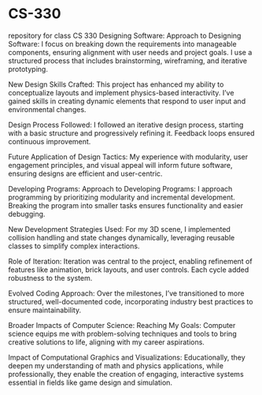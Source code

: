# CS-330
repository for class CS 330
Designing Software:
Approach to Designing Software:
I focus on breaking down the requirements into manageable components, ensuring alignment with user needs and project goals. I use a structured process that includes brainstorming, wireframing, and iterative prototyping.

New Design Skills Crafted:
This project has enhanced my ability to conceptualize layouts and implement physics-based interactivity. I’ve gained skills in creating dynamic elements that respond to user input and environmental changes.

Design Process Followed:
I followed an iterative design process, starting with a basic structure and progressively refining it. Feedback loops ensured continuous improvement.

Future Application of Design Tactics:
My experience with modularity, user engagement principles, and visual appeal will inform future software, ensuring designs are efficient and user-centric.

Developing Programs:
Approach to Developing Programs:
I approach programming by prioritizing modularity and incremental development. Breaking the program into smaller tasks ensures functionality and easier debugging.

New Development Strategies Used:
For my 3D scene, I implemented collision handling and state changes dynamically, leveraging reusable classes to simplify complex interactions.

Role of Iteration:
Iteration was central to the project, enabling refinement of features like animation, brick layouts, and user controls. Each cycle added robustness to the system.

Evolved Coding Approach:
Over the milestones, I’ve transitioned to more structured, well-documented code, incorporating industry best practices to ensure maintainability.

Broader Impacts of Computer Science:
Reaching My Goals:
Computer science equips me with problem-solving techniques and tools to bring creative solutions to life, aligning with my career aspirations.

Impact of Computational Graphics and Visualizations:
Educationally, they deepen my understanding of math and physics applications, while professionally, they enable the creation of engaging, interactive systems essential in fields like game design and simulation.







